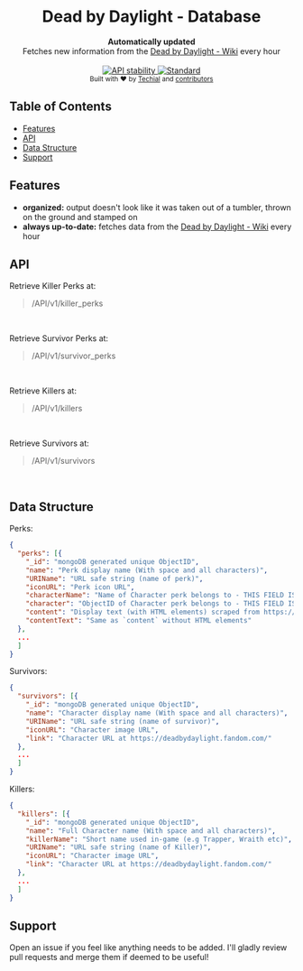 
<h1 align="center">Dead by Daylight - Database</h1>

<div align="center">
  <strong>Automatically updated</strong>
</div>
<div align="center">
  Fetches new information from the <a href="https://deadbydaylight.fandom.com/wiki/Dead_by_Daylight_Wiki">Dead by Daylight - Wiki</a> every hour
</div>

<br />

<div align="center">
  <!-- Stability -->
  <a href="https://nodejs.org/api/documentation.html#documentation_stability_index">
    <img src="https://img.shields.io/badge/stability-stable-g.svg?style=flat-square"
      alt="API stability" />
  </a>
  <!-- Standard -->
  <a href="https://standardjs.com">
    <img src="https://img.shields.io/badge/code%20style-standard-brightgreen.svg?style=flat-square"
      alt="Standard" />
  </a>
</div>

<div align="center">
  <sub>Built with ❤︎ by
  <a href="https://github.com/Techial">Techial</a> and
  <a href="https://github.com/Techial/DBD-Database/graphs/contributors">
    contributors
  </a>
</div>

## Table of Contents
- [Features](#features)
- [API](#api)
- [Data Structure](#data-structure)
- [Support](#support)

## Features
- __organized:__ output doesn't look like it was taken out of a tumbler, thrown on the ground and stamped on
- __always up-to-date:__ fetches data from the [Dead by Daylight - Wiki](https://deadbydaylight.fandom.com/wiki/Dead_by_Daylight_Wiki) every hour

## API
Retrieve Killer Perks at:
<blockquote>/API/v1/killer_perks</blockquote>
<br/>

Retrieve Survivor Perks at:
<blockquote>/API/v1/survivor_perks</blockquote>
<br/>

Retrieve Killers at:
<blockquote>/API/v1/killers</blockquote>
<br/>

Retrieve Survivors at:
<blockquote>/API/v1/survivors</blockquote>
<br/>

## Data Structure
Perks:
```json
{
  "perks": [{
    "_id": "mongoDB generated unique ObjectID",
    "name": "Perk display name (With space and all characters)",
    "URIName": "URL safe string (name of perk)",
    "iconURL": "Perk icon URL",
    "characterName": "Name of Character perk belongs to - THIS FIELD IS OMITTED IF NO CHARACTER IS ASSOCIATED WITH THE PERK",
    "character": "ObjectID of Character perk belongs to - THIS FIELD IS OMITTED IF NO CHARACTER IS ASSOCIATED WITH THE PERK",
    "content": "Display text (with HTML elements) scraped from https://deadbydaylight.fandom.com/",
    "contentText": "Same as `content` without HTML elements"
  },
  ...
  ]
}
```

Survivors:
```json
{
  "survivors": [{
    "_id": "mongoDB generated unique ObjectID",
    "name": "Character display name (With space and all characters)",
    "URIName": "URL safe string (name of survivor)",
    "iconURL": "Character image URL",
    "link": "Character URL at https://deadbydaylight.fandom.com/"
  },
  ...
  ]
}
```

Killers:
```json
{
  "killers": [{
    "_id": "mongoDB generated unique ObjectID",
    "name": "Full Character name (With space and all characters)",
    "killerName": "Short name used in-game (e.g Trapper, Wraith etc)",
    "URIName": "URL safe string (name of Killer)",
    "iconURL": "Character image URL",
    "link": "Character URL at https://deadbydaylight.fandom.com/"
  },
  ...
  ]
}
```

## Support
Open an issue if you feel like anything needs to be added. I'll gladly review pull requests and merge them if deemed to be useful!
